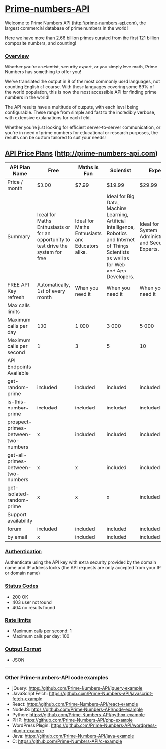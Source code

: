 # [Prime-numbers-API ](http://prime-numbers-api.com)

Welcome to Prime Numbers API (http://prime-numbers-api.com), the largest commercial database of prime numbers in the world!

Here we have more than 2.66 billion primes curated from the first 121 billion composite numbers, and counting!



### [Overview](http://prime-numbers-api-docs.com)
Whether you're a scientist, security expert, or you simply love math, Prime Numbers has something to offer you!

We've translated the output in 8 of the most commonly used languages, not counting English of course. With these languages covering some 89% of the world population, this is now the most accessible API for finding prime numbers in the world!

The API results have a multitude of outputs, with each level being configurable. These range from simple and fast to the incredibly verbose, with extensive explanations for each field. 

Whether you're just looking for efficient server-to-server communication, or you're in need of prime numbers for educational or research purposes, the results can be custom tailored to suit your needs!


## [API Price Plans](http://prime-numbers-api.com) (http://prime-numbers-api.com)
| API Plan Name                       | Free                      | Maths is Fun              | Scientist                 | Expert                    |
|-------------------------------------|---------------------------|---------------------------|---------------------------|---------------------------|
| Price / month                       |  $0.00                    |  $7.99                    |  $19.99                   |  $29.99                   |
| Summary                             | Ideal for Maths Enthusiasts or for an opportunity to test drive the system for free | Ideal for Maths Enthusiasts and Educators alike.  | Ideal for Big Data, Machine Learning, Artificial Intelligence, Robotics and Internet of Things Scientists as well as for Web and App Developers. | Ideal for System Administrators and Security Experts. |
| FREE API Key refresh                       |  Automatically, 1st of every month 	                   |  When you need it                    |  When you need it                   |  When you need it  
| Max calls limits                    |                           |                           |                           |                           |
| Maximum calls per day               |  100                      |  1 000                    |  3 000                    |  5 000                    |
| Maximum calls per second            |  1                        |  3                        |  5                        |  10                       |
| API Endpoints Available             |                           |                           |                           |                           |
| get-random-prime                    |  included                 |  included                 |  included                 |  included                 |
| is-this-number-prime                |  included                 |  included                 |  included                 |  included                 |
| prospect-primes-between-two-numbers |  x                        |  included                 |  included                 |  included                 |
| get-all-primes-between-two-numbers  |  x                        |  x                        |  included                 |  included                 |
| get-isolated-random-prime           |  x                        |  x                        |  x                        |  included                 |
| Support availability                |                           |                           |                           |                           |
| forum                               |  included                 |  included                 |  included                 |  included                 |
| by email                            |  x                        |  included                 |  included                 |  included                 |


### [Authentication](http://prime-numbers-api-docs.com)
Authenticate using the API key with extra security provided by the domain name and IP address locks (the API requests are only accepted from your IP or domain name)




### [Status Codes](http://prime-numbers-api-docs.com)
* 200 OK
* 403 user not found
* 404 no results found




### [Rate limits](http://prime-numbers-api-docs.com)
* Maximum calls per second: 1
* Maximum calls per day: 100




### [Output Format](http://prime-numbers-api-docs.com)
* JSON

___

### Other Prime-numbers-API code examples
* jQuery: https://github.com/Prime-Numbers-API/jquery-example
* JavaScript Fetch: https://github.com/Prime-Numbers-API/javascript-fetch-example
* React: https://github.com/Prime-Numbers-API/react-example
* NodeJS: https://github.com/Prime-Numbers-API/node-example
* Python: https://github.com/Prime-Numbers-API/python-example
* PHP: https://github.com/Prime-Numbers-API/php-example
* WordPress Plugin: https://github.com/Prime-Numbers-API/wordpress-plugin-example
* Java: https://github.com/Prime-Numbers-API/java-example
* C: https://github.com/Prime-Numbers-API/c-example


